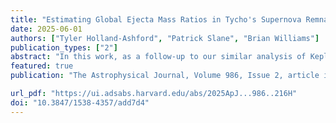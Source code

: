 ```yaml
---                                                                                                                                                                                            
title: "Estimating Global Ejecta Mass Ratios in Tycho's Supernova Remnant "                                      
date: 2025-06-01                                                                                                                                                
authors: ["Tyler Holland-Ashford", "Patrick Slane", "Brian Williams"]
publication_types: ["2"]                                                                                                                                                                       
abstract: "In this work, as a follow-up to our similar analysis of Kepler's supernova remnant (SNR), we estimate total mass ratios of various ejecta elements in Tycho's SNR using Suzaku X-ray data. In our spectral analysis, we account for uncertainties arising from Suzaku's effective area calibration (5%–15%) and from the unknown filling factors of the various plasma components in our spectral model (1%–10%). We compare our calculated ejecta mass ratios to results from previous X-ray analyses of Tycho's SNR and to the nucleosynthesis results from Type Ia supernova simulations. Our estimated ejecta mass ratios for Tycho's SNR are only consistent with simulations that use a ∼90% attenuated 12C+16O reaction rate (as for Kepler's SNR), are inconsistent with simulations involving a double detonation of a thick helium layer, and support a Type Ia explosion of normal luminosity where ∼85% of the ejecta has been heated by the reverse shock."
featured: true                                                                                                                                                                                 
publication: "The Astrophysical Journal, Volume 986, Issue 2, article id. 216, 10 pp, (2026)"

url_pdf: "https://ui.adsabs.harvard.edu/abs/2025ApJ...986..216H"                                                                                                                       
doi: "10.3847/1538-4357/add7d4"                                                                                                                                                                         
---    
```

